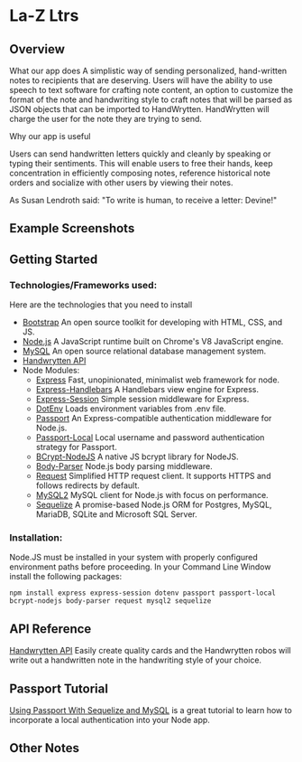 # La-Z Ltrs

## Overview
What our app does
A simplistic way of sending personalized, hand-written notes to recipients that are deserving. Users will have the ability to use speech to text software for crafting note content, an option to customize the format of the note and handwriting style to craft notes that will be parsed as JSON objects that can be imported to HandWrytten. HandWrytten will charge the user for the note they are trying to send.

Why our app is useful

Users can send handwritten letters quickly and cleanly by speaking or typing their sentiments. This will enable users to free their hands, keep concentration in efficiently composing notes, reference historical note orders and socialize with other users by viewing their notes. 

As Susan Lendroth said:
"To write is human, to receive a letter: Devine!"

## Example Screenshots

## Getting Started

### Technologies/Frameworks used:
Here are the technologies that you need to install 
* [Bootstrap](https://getbootstrap.com/) An open source toolkit for developing with HTML, CSS, and JS. 
* [Node.js](https://nodejs.org/en/) A JavaScript runtime built on Chrome's V8 JavaScript engine.
* [MySQL](https://www.mysql.com/) An open source relational database management system.
* [Handwrytten API](https://www.handwrytten.com/api-documentation/)
* Node Modules:
    * [Express](https://www.npmjs.com/package/express) Fast, unopinionated, minimalist web framework for node.
    * [Express-Handlebars](https://www.npmjs.com/package/express-handlebars) A Handlebars view engine for Express.
    * [Express-Session](https://www.npmjs.com/package/express-session) Simple session middleware for Express.
    * [DotEnv](https://www.npmjs.com/package/dotenv) Loads environment variables from .env file.
    * [Passport](https://www.npmjs.com/package/passport) An Express-compatible authentication middleware for Node.js.
    * [Passport-Local](https://www.npmjs.com/package/passport-local) Local username and password authentication strategy for Passport.
    * [BCrypt-NodeJS](https://www.npmjs.com/package/bcrypt-nodejs) A native JS bcrypt library for NodeJS.
    * [Body-Parser](https://www.npmjs.com/package/body-parser) Node.js body parsing middleware.
    * [Request](https://www.npmjs.com/package/request) Simplified HTTP request client. It supports HTTPS and follows redirects by default.
    * [MySQL2](https://www.npmjs.com/package/mysql2) MySQL client for Node.js with focus on performance. 
    * [Sequelize](https://www.npmjs.com/package/sequelize) A promise-based Node.js ORM for Postgres, MySQL, MariaDB, SQLite and Microsoft SQL Server.

### Installation:
Node.JS must be installed in your system with properly configured environment paths before proceeding.
In your Command Line Window install the following packages:
```
npm install express express-session dotenv passport passport-local bcrypt-nodejs body-parser request mysql2 sequelize
```

## API Reference
[Handwrytten API](https://www.handwrytten.com/api-documentation/) Easily create quality cards and the Handwrytten robos will write out a handwritten note in the handwriting style of your choice.

## Passport Tutorial
[Using Passport With Sequelize and MySQL](https://code.tutsplus.com/tutorials/using-passport-with-sequelize-and-mysql--cms-27537) is a great tutorial to learn how to incorporate a local authentication into your Node app.

## Other Notes


